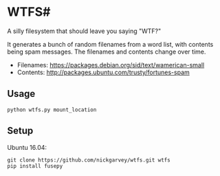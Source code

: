 # WTFS#
A silly filesystem that should leave you saying "WTF?"

It generates a bunch of random filenames from a word list, with contents being spam messages. The filenames and contents change over time.

* Filenames:  https://packages.debian.org/sid/text/wamerican-small
* Contents: http://packages.ubuntu.com/trusty/fortunes-spam

## Usage ##

`python wtfs.py mount_location`

## Setup ##
Ubuntu 16.04:
```
git clone https://github.com/nickgarvey/wtfs.git wtfs
pip install fusepy
```


